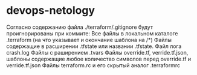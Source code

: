 # devops-netology
Согласно содержанию файла ./terraform/.gitignore будут проигнорированы при коммите:
Все файлы в локальном каталоге .terraform (на что указывает и окончание шаблона на /*)
Файлы содержащие в расширении .tfstate или названии .tfstate.
Файл лога crash.log
Файлы с раширением .tvars
Файлы override.tf, verride.tf.json, шаблоны содержащие любое количество символов перед override.tf и verride.tf.json
Файлы terraform.rc и его скрытый аналог .terraformrc
